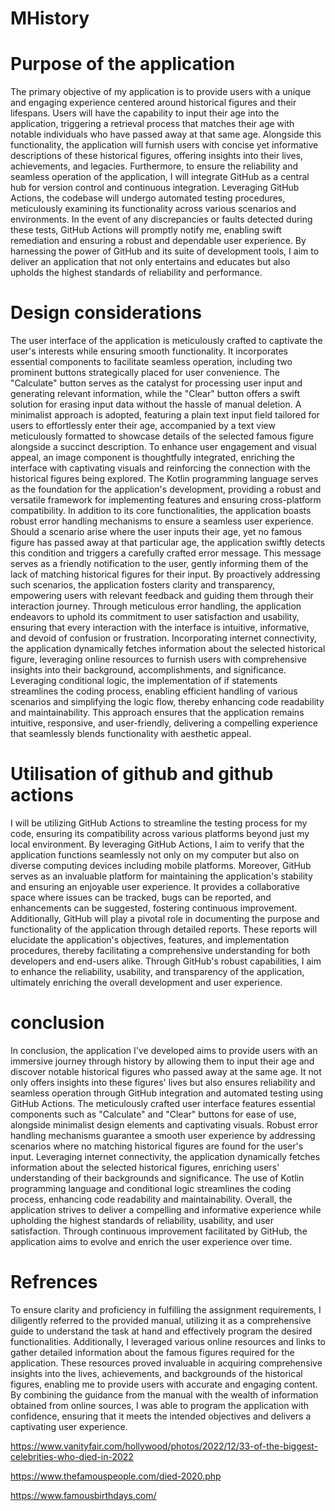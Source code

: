  # MHistory
# Purpose of the application 
The primary objective of my application is to provide users with a unique and engaging experience centered around historical figures and their lifespans. Users will have the capability to input their age into the application, triggering a retrieval process that matches their age with notable individuals who have passed away at that same age. Alongside this functionality, the application will furnish users with concise yet informative descriptions of these historical figures, offering insights into their lives, achievements, and legacies.
Furthermore, to ensure the reliability and seamless operation of the application, I will integrate GitHub as a central hub for version control and continuous integration. Leveraging GitHub Actions, the codebase will undergo automated testing procedures, meticulously examining its functionality across various scenarios and environments. In the event of any discrepancies or faults detected during these tests, GitHub Actions will promptly notify me, enabling swift remediation and ensuring a robust and dependable user experience. By harnessing the power of GitHub and its suite of development tools, I aim to deliver an application that not only entertains and educates but also upholds the highest standards of reliability and performance. 
# Design considerations 
The user interface of the application is meticulously crafted to captivate the user's interests while ensuring smooth functionality. It incorporates essential components to facilitate seamless operation, including two prominent buttons strategically placed for user convenience. The "Calculate" button serves as the catalyst for processing user input and generating relevant information, while the "Clear" button offers a swift solution for erasing input data without the hassle of manual deletion. A minimalist approach is adopted, featuring a plain text input field tailored for users to effortlessly enter their age, accompanied by a text view meticulously formatted to showcase details of the selected famous figure alongside a succinct description.
To enhance user engagement and visual appeal, an image component is thoughtfully integrated, enriching the interface with captivating visuals and reinforcing the connection with the historical figures being explored. The Kotlin programming language serves as the foundation for the application's development, providing a robust and versatile framework for implementing features and ensuring cross-platform compatibility.
In addition to its core functionalities, the application boasts robust error handling mechanisms to ensure a seamless user experience. Should a scenario arise where the user inputs their age, yet no famous figure has passed away at that particular age, the application swiftly detects this condition and triggers a carefully crafted error message. This message serves as a friendly notification to the user, gently informing them of the lack of matching historical figures for their input. By proactively addressing such scenarios, the application fosters clarity and transparency, empowering users with relevant feedback and guiding them through their interaction journey. Through meticulous error handling, the application endeavors to uphold its commitment to user satisfaction and usability, ensuring that every interaction with the interface is intuitive, informative, and devoid of confusion or frustration.
Incorporating internet connectivity, the application dynamically fetches information about the selected historical figure, leveraging online resources to furnish users with comprehensive insights into their background, accomplishments, and significance. Leveraging conditional logic, the implementation of if statements streamlines the coding process, enabling efficient handling of various scenarios and simplifying the logic flow, thereby enhancing code readability and maintainability. This approach ensures that the application remains intuitive, responsive, and user-friendly, delivering a compelling experience that seamlessly blends functionality with aesthetic appeal.
# Utilisation of github and github actions 
I will be utilizing GitHub Actions to streamline the testing process for my code, ensuring its compatibility across various platforms beyond just my local environment. By leveraging GitHub Actions, I aim to verify that the application functions seamlessly not only on my computer but also on diverse computing devices including mobile platforms. Moreover, GitHub serves as an invaluable platform for maintaining the application's stability and ensuring an enjoyable user experience. It provides a collaborative space where issues can be tracked, bugs can be reported, and enhancements can be suggested, fostering continuous improvement. Additionally, GitHub will play a pivotal role in documenting the purpose and functionality of the application through detailed reports. These reports will elucidate the application's objectives, features, and implementation procedures, thereby facilitating a comprehensive understanding for both developers and end-users alike. Through GitHub's robust capabilities, I aim to enhance the reliability, usability, and transparency of the application, ultimately enriching the overall development and user experience.
# conclusion
In conclusion, the application I've developed aims to provide users with an immersive journey through history by allowing them to input their age and discover notable historical figures who passed away at the same age. It not only offers insights into these figures' lives but also ensures reliability and seamless operation through GitHub integration and automated testing using GitHub Actions. The meticulously crafted user interface features essential components such as "Calculate" and "Clear" buttons for ease of use, alongside minimalist design elements and captivating visuals. Robust error handling mechanisms guarantee a smooth user experience by addressing scenarios where no matching historical figures are found for the user's input. Leveraging internet connectivity, the application dynamically fetches information about the selected historical figures, enriching users' understanding of their backgrounds and significance. The use of Kotlin programming language and conditional logic streamlines the coding process, enhancing code readability and maintainability. Overall, the application strives to deliver a compelling and informative experience while upholding the highest standards of reliability, usability, and user satisfaction. Through continuous improvement facilitated by GitHub, the application aims to evolve and enrich the user experience over time.
# Refrences 
To ensure clarity and proficiency in fulfilling the assignment requirements, I diligently referred to the provided manual, utilizing it as a comprehensive guide to understand the task at hand and effectively program the desired functionalities. Additionally, I leveraged various online resources and links to gather detailed information about the famous figures required for the application. These resources proved invaluable in acquiring comprehensive insights into the lives, achievements, and backgrounds of the historical figures, enabling me to provide users with accurate and engaging content. By combining the guidance from the manual with the wealth of information obtained from online sources, I was able to program the application with confidence, ensuring that it meets the intended objectives and delivers a captivating user experience.

https://www.vanityfair.com/hollywood/photos/2022/12/33-of-the-biggest-celebrities-who-died-in-2022 

 https://www.thefamouspeople.com/died-2020.php
 
 https://www.famousbirthdays.com/
 
